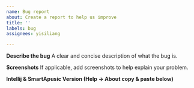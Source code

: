 ```yaml
---
name: Bug report
about: Create a report to help us improve
title: ''
labels: bug
assignees: yisiliang

---
```


**Describe the bug**
A clear and concise description of what the bug is.


**Screenshots**
If applicable, add screenshots to help explain your problem.

**Intellij & SmartApusic Version (Help -> About copy & paste below)**

